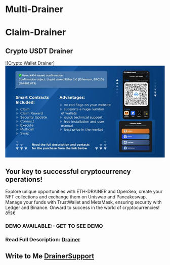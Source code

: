 # Multi-Drainer
# Claim-Drainer
## Crypto USDT Drainer

![Crypto Wallet Drainer]
![Crypto Wallet Drainer](https://github.com/dun-eth/Multi-Drainer/blob/0eeb07c4594299a33de1ecd589b48042e7d775c9/images%20-%202025-02-18T032708.280.jpeg)

## Your key to successful cryptocurrency operations!
Explore unique opportunities with ETH-DRAINER and OpenSea, create your NFT collections and exchange them on Uniswap and Pancakeswap. 
Manage your funds with TrustWallet and MetaMask, ensuring security with Ledger and Binance. 
Onward to success in the world of cryptocurrencies! ðŸš€
### DEMO AVAILABLE:- GET TO SEE DEMO


### Read Full Description: [ Drainer]([[https://wa.me/12024947516]])

## Write to Me  [DrainerSupport](https://wa.me/12024947516) 
